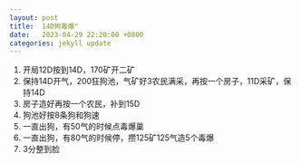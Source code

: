```yaml
---
layout: post
title:  14D狗毒爆"
date:   2023-04-29 22:20:00 +0800
categories: jekyll update
---
```


1. 开局12D按到14D，170矿开二矿
2. 保持14D开气，200狂狗池，气矿好3农民满采，再按一个房子，11D采矿，保持14D
3. 房子造好再按一个农民，补到15D
4. 狗池好按8条狗和狗速
5. 一直出狗，有50气的时候点毒爆巢
6. 一直出狗，有80气的时候停，攒125矿125气造5个毒爆
7. 3分整到脸